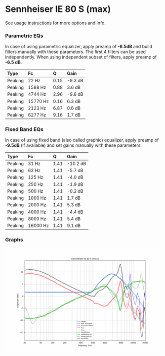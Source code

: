 # Sennheiser IE 80 S (max)
See [usage instructions](https://github.com/jaakkopasanen/AutoEq#usage) for more options and info.

### Parametric EQs
In case of using parametric equalizer, apply preamp of **-6.5dB** and build filters manually
with these parameters. The first 4 filters can be used independently.
When using independent subset of filters, apply preamp of **-6.5 dB**.

| Type    | Fc       |    Q | Gain    |
|:--------|:---------|:-----|:--------|
| Peaking | 22 Hz    | 0.15 | -9.3 dB |
| Peaking | 1588 Hz  | 0.88 | 3.6 dB  |
| Peaking | 4744 Hz  | 2.96 | -9.8 dB |
| Peaking | 15770 Hz | 0.16 | 6.3 dB  |
| Peaking | 2123 Hz  | 6.87 | 0.6 dB  |
| Peaking | 6277 Hz  | 9.16 | 1.7 dB  |

### Fixed Band EQs
In case of using fixed band (also called graphic) equalizer, apply preamp of **-9.5dB**
(if available) and set gains manually with these parameters.

| Type    | Fc       |    Q | Gain     |
|:--------|:---------|:-----|:---------|
| Peaking | 31 Hz    | 1.41 | -10.2 dB |
| Peaking | 63 Hz    | 1.41 | -5.7 dB  |
| Peaking | 125 Hz   | 1.41 | -4.0 dB  |
| Peaking | 250 Hz   | 1.41 | -1.9 dB  |
| Peaking | 500 Hz   | 1.41 | -0.2 dB  |
| Peaking | 1000 Hz  | 1.41 | 1.7 dB   |
| Peaking | 2000 Hz  | 1.41 | 5.3 dB   |
| Peaking | 4000 Hz  | 1.41 | -4.4 dB  |
| Peaking | 8000 Hz  | 1.41 | 5.4 dB   |
| Peaking | 16000 Hz | 1.41 | 9.1 dB   |

### Graphs
![](./Sennheiser%20IE%2080%20S%20(max).png)